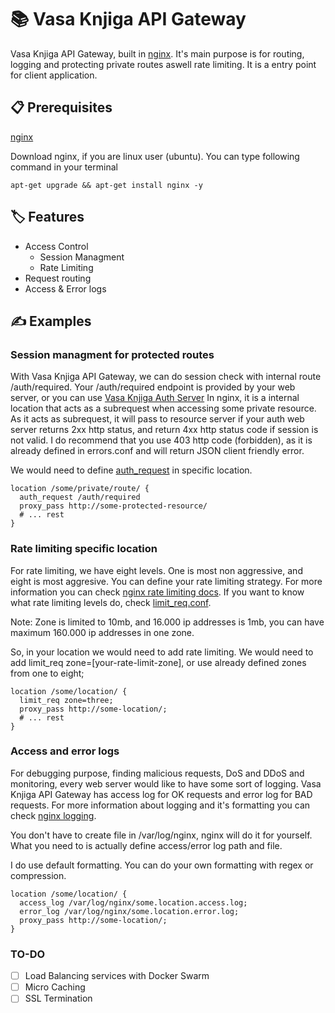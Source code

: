 # 📚 Vasa Knjiga API Gateway
Vasa Knjiga API Gateway, built in [nginx](https://nginx.com/). It's main purpose is for routing, logging and protecting private routes aswell rate limiting. It is a entry point for client application.

## 📋 Prerequisites
[nginx](https://nginx.com/)

Download nginx, if you are linux user (ubuntu). You can type following command in your terminal 

```
apt-get upgrade && apt-get install nginx -y
```

## 🏷️ Features
- Access Control
  - Session Managment
  - Rate Limiting
- Request routing
- Access & Error logs

## ✍️ Examples

### Session managment for protected routes
With Vasa Knjiga API Gateway, we can do session check with internal route /auth/required.
Your /auth/required endpoint is provided by your web server, or you can use [Vasa Knjiga Auth Server](https://github.com/vojinpavlovic/vasaknjiga_auth)
In nginx, it is a internal location that acts as a subrequest when accessing some private resource.
As it acts as subrequest, it will pass to resource server if your auth web server returns 2xx http status, and return 4xx http status code if session is not valid.
I do recommend that you use 403 http code (forbidden), as it is already defined in errors.conf and will return JSON client friendly error.

We would need to define [auth_request](https://nginx.org/en/docs/http/ngx_http_auth_request_module.html) in specific location.


```
location /some/private/route/ {
  auth_request /auth/required
  proxy_pass http://some-protected-resource/
  # ... rest
}
```

### Rate limiting specific location

For rate limiting, we have eight levels. One is most non aggressive, and eight is most aggresive. You can define your rate limiting strategy. For more information you can check [nginx rate limiting docs](https://docs.nginx.com/nginx/admin-guide/security-controls/controlling-access-proxied-http/).
If you want to know what rate limiting levels do, check [limit_req.conf](https://github.com/vojinpavlovic/vasaknjiga_gateway/blob/main/limit_req.conf).

Note: Zone is limited to 10mb, and 16.000 ip addresses is 1mb, you can have maximum 160.000 ip addresses in one zone.

So, in your location we would need to add rate limiting. We would need to add limit_req zone=[your-rate-limit-zone], or use already defined zones from one to eight;

```
location /some/location/ {
  limit_req zone=three;
  proxy_pass http://some-location/;
  # ... rest
}
```

### Access and error logs

For debugging purpose, finding malicious requests, DoS and DDoS and monitoring, every web server would like to have some sort of logging. Vasa Knjiga API Gateway has access log for OK requests and error log for BAD requests. For more information about logging and it's formatting you can check [nginx logging](https://docs.nginx.com/nginx/admin-guide/monitoring/logging/).

You don't have to create file in /var/log/nginx, nginx will do it for yourself. What you need to is actually define access/error log path and file.

I do use default formatting. You can do your own formatting with regex or compression.

```
location /some/location/ {
  access_log /var/log/nginx/some.location.access.log;
  error_log /var/log/nginx/some.location.error.log;
  proxy_pass http://some-location/;
}
```

### TO-DO
- [ ] Load Balancing services with Docker Swarm
- [ ] Micro Caching
- [ ] SSL Termination

